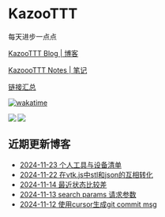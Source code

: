 # KazooTTT
每天进步一点点

[KazooTTT Blog | 博客](https://blog.kazoottt.top)

[KazoooTTT Notes | 笔记](https://notes.kazoottt.top)

[链接汇总](https://bento.me/kazoottt)

[![wakatime](https://wakatime.com/badge/user/d3dc2570-e4bf-4469-b0c2-127b495e8b91.svg)](https://wakatime.com/@d3dc2570-e4bf-4469-b0c2-127b495e8b91)

<a href="https://github.com/anuraghazra/github-readme-stats">
  <img align="left" src="https://github-readme-stats.vercel.app/api?username=KazooTTT&theme=radical" />
</a>

<a href="https://github.com/anuraghazra/github-readme-stats">
  <img src="https://github-readme-stats.vercel.app/api/top-langs/?username=KazooTTT&theme=radical" />
</a>


## 近期更新博客
<!-- BLOG-POST-LIST:START -->
 - [2024-11-23 个人工具与设备清单](https://blog.kazoottt.top/blog/personal-tools-and-equipment-inventory/)
 - [2024-11-22 在vtk.js中stl和json的互相转化](https://blog.kazoottt.top/blog/in-vtkjs-stl-and-json-are-converted-to-each-other/)
 - [2024-11-14 最近状态比较差](https://blog.kazoottt.top/blog/recently-the-state-has-been-relatively-poor/)
 - [2024-11-13 search params 请求参数](https://blog.kazoottt.top/blog/search-params/)
 - [2024-11-12 使用cursor生成git commit msg](https://blog.kazoottt.top/blog/cursorgit-commit-msg/)<!-- BLOG-POST-LIST:END -->
